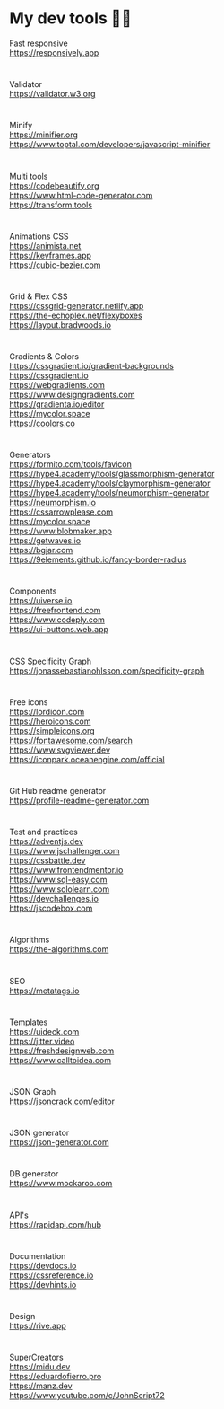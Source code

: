 # My dev tools 👨‍💻

Fast responsive <br>
https://responsively.app
#
Validator <br>
https://validator.w3.org
#
Minify <br>
https://minifier.org <br>
https://www.toptal.com/developers/javascript-minifier
#
Multi tools <br>
https://codebeautify.org <br>
https://www.html-code-generator.com <br>
https://transform.tools
#
Animations CSS <br>
https://animista.net <br>
https://keyframes.app <br>
https://cubic-bezier.com
#
Grid & Flex CSS <br>
https://cssgrid-generator.netlify.app <br>
https://the-echoplex.net/flexyboxes <br>
https://layout.bradwoods.io
#
Gradients & Colors <br>
https://cssgradient.io/gradient-backgrounds <br>
https://cssgradient.io <br>
https://webgradients.com <br>
https://www.designgradients.com <br>
https://gradienta.io/editor <br>
https://mycolor.space <br>
https://coolors.co
#
Generators <br>
https://formito.com/tools/favicon <br>
https://hype4.academy/tools/glassmorphism-generator  <br>
https://hype4.academy/tools/claymorphism-generator  <br>
https://hype4.academy/tools/neumorphism-generator  <br>
https://neumorphism.io <br>
https://cssarrowplease.com <br>
https://mycolor.space <br>
https://www.blobmaker.app <br>
https://getwaves.io <br>
https://bgjar.com <br>
https://9elements.github.io/fancy-border-radius
#
Components <br>
https://uiverse.io <br>
https://freefrontend.com <br>
https://www.codeply.com <br>
https://ui-buttons.web.app
#
CSS Specificity Graph <br>
https://jonassebastianohlsson.com/specificity-graph
#
Free icons <br>
https://lordicon.com <br>
https://heroicons.com <br>
https://simpleicons.org <br>
https://fontawesome.com/search <br>
https://www.svgviewer.dev <br>
https://iconpark.oceanengine.com/official
#
Git Hub readme generator <br>
https://profile-readme-generator.com
#
Test and practices <br>
https://adventjs.dev <br>
https://www.jschallenger.com <br>
https://cssbattle.dev <br>
https://www.frontendmentor.io <br>
https://www.sql-easy.com <br>
https://www.sololearn.com <br>
https://devchallenges.io <br>
https://jscodebox.com
#
Algorithms <br>
https://the-algorithms.com
#
SEO <br>
https://metatags.io
#
Templates <br>
https://uideck.com <br>
https://jitter.video <br>
https://freshdesignweb.com <br>
https://www.calltoidea.com
#
JSON Graph <br>
https://jsoncrack.com/editor
#
JSON generator <br>
https://json-generator.com
#
DB generator <br>
https://www.mockaroo.com
#
API's <br>
https://rapidapi.com/hub
#
Documentation <br>
https://devdocs.io <br>
https://cssreference.io <br>
https://devhints.io
#
Design <br>
https://rive.app
#
SuperCreators <br>
https://midu.dev <br>
https://eduardofierro.pro <br>
https://manz.dev <br>
https://www.youtube.com/c/JohnScript72
